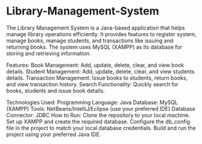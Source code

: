 # Library-Management-System
The Library Management System is a Java-based application that helps manage library operations efficiently. It provides features to register system, manage books, manage students, and transactions like issuing and returning books. The system uses MySQL (XAMPP) as its database for storing and retrieving information.

Features:
Book Management: Add, update, delete, clear, and view book details.
Student Management: Add, update, delete, clear, and view students details.
Transaction Management: Issue books to students, return books, and view transaction history.
Search Functionality: Quickly search for books, students and issue book details.

Technologies Used:
Programming Language: Java
Database: MySQL (XAMPP)
Tools: NetBeans/IntelliJ/Eclipse (use your preferred IDE)
Database Connector: JDBC
How to Run:
Clone the repository to your local machine.
Set up XAMPP and create the required database.
Configure the db_config file in the project to match your local database credentials.
Build and run the project using your preferred Java IDE.
